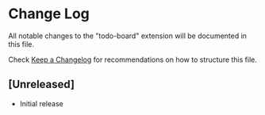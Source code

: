 # Change Log

All notable changes to the "todo-board" extension will be documented in this file.

Check [Keep a Changelog](http://keepachangelog.com/) for recommendations on how to structure this file.

## [Unreleased]

- Initial release